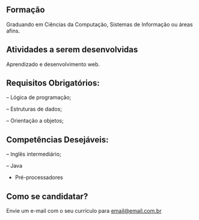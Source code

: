 
<!-- 
POR FAVOR, SÓ POSTE SE A VAGA FOR PARA ESTÁGIO em TI!

Não faça distinção de gênero no título da vaga.

Use: "Estágio em DevOps" ao invés de 
"Estagiário DevOps" \o/

Exemplo: `[Fortaleza] Estágio em Automação de Testes na NOME DA EMPRESA`
-->

## Formação

  Graduando em Ciências da Computação, Sistemas de Informação ou áreas afins.

## Atividades a serem desenvolvidas 

  Aprendizado e desenvolvimento web.
  

## Requisitos Obrigatórios:

– Lógica de programação;

– Estruturas de dados;

– Orientação a objetos;


## Competências Desejáveis:

– Inglês intermediário;

– Java 

- Pré-processadores


## Como se candidatar?

 Envie um e-mail com o seu currículo para email@email.com.br 


